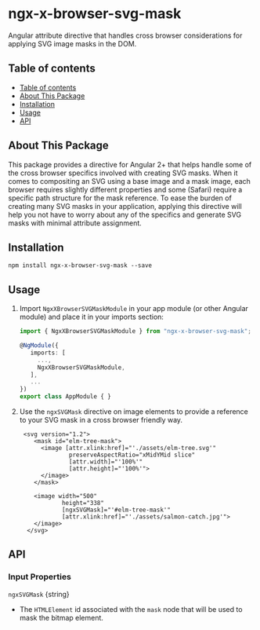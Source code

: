 # ngx-x-browser-svg-mask

Angular attribute directive that handles cross browser considerations for applying SVG image masks in the DOM.

## Table of contents
  - [Table of contents](#table-of-contents)
  - [About This Package](#about-this-package)
  - [Installation](#installation)
  - [Usage](#usage)
  - [API](#api)

## About This Package
This package provides a directive for Angular 2+ that helps handle some of the cross browser specifics involved with creating SVG masks. When it comes to compositing an SVG using a base image and a mask image, each browser requires slightly different properties and some (Safari) require a specific path structure for the mask reference. To ease the burden of creating many SVG masks in your application, applying this directive will help you not have to worry about any of the specifics and generate SVG masks with minimal attribute assignment.

## Installation
```npm install ngx-x-browser-svg-mask --save```

## Usage
1. Import `NgxXBrowserSVGMaskModule` in your app module (or other Angular module) and place it in your imports section:

    ```typescript
    import { NgxXBrowserSVGMaskModule } from "ngx-x-browser-svg-mask";

    @NgModule({
       imports: [
         ...,
         NgxXBrowserSVGMaskModule,
       ],
       ...
    })
    export class AppModule { }
	  ```

2. Use the `ngxSVGMask` directive on image elements to provide a reference to your SVG mask in a cross browser friendly way.

    ```
     <svg version="1.2">
        <mask id="elm-tree-mask">
          <image [attr.xlink:href]="'./assets/elm-tree.svg'"
                  preserveAspectRatio="xMidYMid slice"
                  [attr.width]="'100%'"
                  [attr.height]="'100%'">
          </image>
        </mask>

        <image width="500"
                height="338"
                [ngxSVGMask]="'#elm-tree-mask'"
                [attr.xlink:href]="'./assets/salmon-catch.jpg'">
        </image>
      </svg>
    ```

## API

### Input Properties

`ngxSVGMask` {string}
+ The `HTMLElement` id associated with the `mask` node that will be used to mask the bitmap element.
